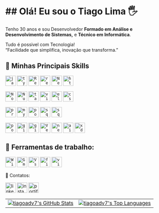 # ## Olá! Eu sou o Tiago Lima 🖐️

<!-- [![Blog](https://img.shields.io/website?label=tiagolima7dev.com&style=for-the-badge&url=https://tiagolima7dev.netlify.app/)](https://tiagolimadev.netlify.app/)
[![Instagram](https://img.shields.io/badge/Instagram-E4405F?style=for-the-badge&logo=instagram&logoColor=white)](https://www.instagram.com/tiagolimadbvs7/)
[![Facebook](https://img.shields.io/badge/Facebook-1877F2?style=for-the-badge&logo=facebook&logoColor=white)](https://www.facebook.com/tiago.nevesdelima)
[![Whatsapp](https://img.shields.io/badge/WhatsApp-25D366?style=for-the-badge&logo=whatsapp&logoColor=white)](https://api.whatsapp.com/send?phone=5591992806448)
[![E-mail](https://img.shields.io/badge/Gmail-D14836?style=for-the-badge&logo=gmail&logoColor=white
)](https://www.facebook.com/tiago.nevesdelima)

![Tiago GitHub stats](https://github-readme-stats.vercel.app/api?username=tiagoadv7&show_icons=true&theme=dracula&count_private=true)


## Tecnologias que eu uso no meu dia

<div style="display: inline_block">
  <img align="center" alt="html5" src="https://img.shields.io/badge/HTML5-E34F26?style=for-the-badge&logo=html5&logoColor=white" />
  <img align="center" alt="css" src="https://img.shields.io/badge/CSS3-1572B6?style=for-the-badge&logo=css3&logoColor=white" />
  <img align="center" alt="js" src="https://img.shields.io/badge/JavaScript-F7DF1E?style=for-the-badge&logo=javascript&logoColor=black" />
  <img align="center" alt="ts" src="https://img.shields.io/badge/TypeScript-007ACC?style=for-the-badge&logo=typescript&logoColor=white" />
  <img align="center" alt="react" src="https://img.shields.io/badge/React-20232A?style=for-the-badge&logo=react&logoColor=61DAFB" />
  <img align="center" alt="nodejs" src="https://img.shields.io/badge/Node.js-43853D?style=for-the-badge&logo=node.js&logoColor=white" />
  <img align="center" alt="nodejs" src="https://img.shields.io/badge/Vue.js-43853D?style=for-the-badge&logo=node.js&logoColor=white" />
</div><br/>

Apaixonado por tecnologias, educação e por mudar a vida das pessoas através da programação e ajudar outros a ter conhecimentos.

<img src="https://raw.githubusercontent.com/MicaelliMedeiros/micaellimedeiros/master/image/computer-illustration.png" min-width="400px" max-width="400px" width="400px" align="right" alt="Computador iuriCode"> -->

<p align="left"> 
  Tenho 30 anos e sou Desenvolvedor <strong>Formado em Análise e Desenvolvimento de Sistemas,</strong> e <strong>Técnico em Informática</strong>.<br>
</p>
<p align="left"> 
 Tudo é possivel com Tecnologia! <br>
 “Facilidade que simplifica, inovação que transforma.”
</p>



## 🚀 Minhas Principais Skills

<code><img height="32" src="https://skillicons.dev/icons?i=js&theme=dark" alt="javascript"/></code>
<code><img height="32" src="https://skillicons.dev/icons?i=ts&theme=dark" alt="typescript"/></code>
<code><img height="32" src="https://skillicons.dev/icons?i=react&theme=dark" alt="React"/></code>
<code><img height="32" src="https://skillicons.dev/icons?i=react&native&theme=light" alt="react Native"/></code>
<code><img height="32" src="https://skillicons.dev/icons?i=nextjs&theme=dark" alt="NextJS"/></code>
<code><img height="32" src="https://skillicons.dev/icons?i=html&theme=dark" alt="html"/></code>

<code><img height="32" src="https://skillicons.dev/icons?i=nodejs&theme=dark" alt="Nodejs"/></code>
<code><img height="32" src="https://skillicons.dev/icons?i=nuxtjs&theme=dark" alt="Nuxtjs"/></code>
<code><img height="32" src="https://skillicons.dev/icons?i=tailwind&theme=dark" alt="tailndcss"/></code>
<code><img height="32" src="https://skillicons.dev/icons?i=vite&theme=dark" alt="vite"/></code>
<code><img height="32" src="https://skillicons.dev/icons?i=electron&theme=dark" alt="electron"/></code>
<code><img height="32" src="https://skillicons.dev/icons?i=css&theme=dark" alt="css"/></code>

<code><img height="32" src="https://skillicons.dev/icons?i=prisma&theme=dark" alt="prisma"/></code>
<code><img height="32" src="https://skillicons.dev/icons?i=mysql&theme=dark" alt="mysql"/></code>
<code><img height="32" src="https://skillicons.dev/icons?i=postgres&theme=dark" alt="postgres"/></code>
<code><img height="32" src="https://skillicons.dev/icons?i=sqlite&theme=dark" alt="sqllite"/></code>
<code><img height="32" src="https://www.logo.wine/a/logo/Oracle_SQL_Developer/Oracle_SQL_Developer-Logo.wine.svg" alt="sqldeveloper"/></code>

<code><img height="32" src="https://skillicons.dev/icons?i=postman&theme=dark" alt="postman"/></code>
<code><img height="32" src="https://skillicons.dev/icons?i=github&theme=dark" alt="github"/></code>
<code><img height="32" src="https://skillicons.dev/icons?i=git&theme=dark" alt="git"/></code>
<code><img height="32" src="https://skillicons.dev/icons?i=vercel&theme=light" alt="Vercel"/></code>
<code><img height="32" src="https://skillicons.dev/icons?i=netlify&theme=light" alt="netlify"/></code>
<code><img height="32" src="https://skillicons.dev/icons?i=ai&theme=dark" alt="ai"/></code>
<code><img height="32" src="https://skillicons.dev/icons?i=xd&theme=light" alt="xd"/></code>



## 💼 Ferramentas de trabalho:

<code><img height="32" src="https://skillicons.dev/icons?i=windows&theme=dark" alt="Windows"/></code>
<code><img height="32" src="https://skillicons.dev/icons?i=gmail&theme=dark" alt="Gmail"/></code>
<code><img height="32" src="https://skillicons.dev/icons?i=vscode&theme=light" alt="VsCode"/></code>
<code><img height="32" src="https://skillicons.dev/icons?i=figma&theme=light" alt="figma"/></code>
<code><img height="32" src="https://skillicons.dev/icons?i=visualstudio&theme=light" alt="visualstudio"/></code>

<p align="left">
 📱 Contatos: 
</p>


<p align="left">

  <a href="https://www.linkedin.com/in/tiago-lima-4a90b4118/" target='_blank' alt="Linkedin">
  <img height="32" src="https://skillicons.dev/icons?i=linkedin&theme=light" alt="linkedin"/></a>

  <a href="https://www.instagram.com/tiagolimadbvs7/" target='_blank' alt="instagram">
  <img height="32" src="https://skillicons.dev/icons?i=instagram&theme=light" alt="instagram"/></a>

  <a href="https://tiagolimadev.netlify.app/" target='_blank' alt="portifolio">
  <img height="32" src="https://skillicons.dev/icons?i=netlify&theme=light" alt="portifolio"/></a>

</p> 


<table style="border: none;">
  <tr>
    <td style="border: none;">
      <a href="https://github.com/anuraghazra/github-readme-stats">
        <img src="https://github-readme-stats.vercel.app/api?username=tiagoadv7&theme=tokyonight" alt="tiagoadv7's GitHub Stats" style="border: none;" />
      </a>
    </td>
    <td style="border: none;">
      <a href="https://github.com/anuraghazra/github-readme-stats">
        <img src="https://github-readme-stats.vercel.app/api/top-langs/?username=tiagoadv7&hide=html&layout=compact&theme=tokyonight" alt="tiagoadv7's Top Languages" style="border: none;" />
      </a>
    </td>
  </tr>
</table>
